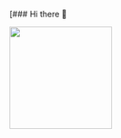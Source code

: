 [### Hi there 👋

<!--
**pass0n/pass0n** is a ✨ _special_ ✨ repository because its `README.md` (this file) appears on your GitHub profile.

Here are some ideas to get you started:

- 🔭 I’m currently working on ...
- 🌱 I’m currently learning ...
- 👯 I’m looking to collaborate on ...
- 🤔 I’m looking for help with ...
- 💬 Ask me about ...
- 📫 How to reach me: ...
- 😄 Pronouns: ...
- ⚡ Fun fact: ...
-->
  <img height="180em" src="https://github-readme-stats.vercel.app/api/top-langs/?username=lincon-ac&layout=compact&langs_count=7&theme=dark"/>
